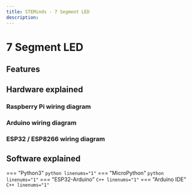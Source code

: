 ```yaml
---
title: STEMinds - 7 Segment LED
description:
---
```


# 7 Segment LED

## Features

## Hardware explained

### Raspberry Pi wiring diagram

### Arduino wiring diagram

### ESP32 / ESP8266 wiring diagram


## Software explained

=== "Python3"
    ``` python linenums="1"
    ```
=== "MicroPython"
    ``` python linenums="1"
    ```
=== "ESP32-Arduino"
    ``` C++ linenums="1"
    ```
=== "Arduino IDE"
    ``` C++ linenums="1"
    ```
